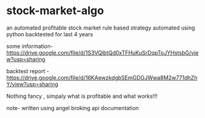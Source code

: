 # stock-market-algo
an automated profitable stock market rule based strategy  automated using python backtested for last 4 years

some information- https://drive.google.com/file/d/1S3VQibtQd0xTFHuKuSrDqpToJYHstsbG/view?usp=sharing

backtest report - https://drive.google.com/file/d/16KAewzkdgbSEmGDGJWwa8M2w771dhZhY/view?usp=sharing

Nothing fancy , simpaly what is profitable and what works!!!

note- written using angel broking api documentation
